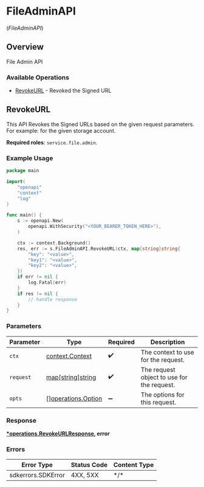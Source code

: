 # FileAdminAPI
(*FileAdminAPI*)

## Overview

File Admin API

### Available Operations

* [RevokeURL](#revokeurl) - Revoked the Signed URL

## RevokeURL

This API Revokes the Signed URLs based on the given request parameters. For example: for the given storage account. <p> **Required roles**: `service.file.admin`.</p>

### Example Usage

```go
package main

import(
	"openapi"
	"context"
	"log"
)

func main() {
    s := openapi.New(
        openapi.WithSecurity("<YOUR_BEARER_TOKEN_HERE>"),
    )

    ctx := context.Background()
    res, err := s.FileAdminAPI.RevokeURL(ctx, map[string]string{
        "key": "<value>",
        "key1": "<value>",
        "key2": "<value>",
    })
    if err != nil {
        log.Fatal(err)
    }
    if res != nil {
        // handle response
    }
}
```

### Parameters

| Parameter                                                | Type                                                     | Required                                                 | Description                                              |
| -------------------------------------------------------- | -------------------------------------------------------- | -------------------------------------------------------- | -------------------------------------------------------- |
| `ctx`                                                    | [context.Context](https://pkg.go.dev/context#Context)    | :heavy_check_mark:                                       | The context to use for the request.                      |
| `request`                                                | [map[string]string](../../.md)                           | :heavy_check_mark:                                       | The request object to use for the request.               |
| `opts`                                                   | [][operations.Option](../../models/operations/option.md) | :heavy_minus_sign:                                       | The options for this request.                            |

### Response

**[*operations.RevokeURLResponse](../../models/operations/revokeurlresponse.md), error**

### Errors

| Error Type         | Status Code        | Content Type       |
| ------------------ | ------------------ | ------------------ |
| sdkerrors.SDKError | 4XX, 5XX           | \*/\*              |